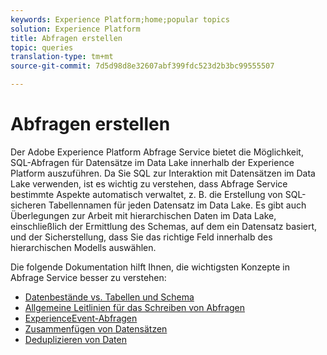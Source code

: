 ```yaml
---
keywords: Experience Platform;home;popular topics
solution: Experience Platform
title: Abfragen erstellen
topic: queries
translation-type: tm+mt
source-git-commit: 7d5d98d8e32607abf399fdc523d2b3bc99555507

---
```



# Abfragen erstellen

Der Adobe Experience Platform Abfrage Service bietet die Möglichkeit, SQL-Abfragen für Datensätze im Data Lake innerhalb der Experience Platform auszuführen. Da Sie SQL zur Interaktion mit Datensätzen im Data Lake verwenden, ist es wichtig zu verstehen, dass Abfrage Service bestimmte Aspekte automatisch verwaltet, z. B. die Erstellung von SQL-sicheren Tabellennamen für jeden Datensatz im Data Lake. Es gibt auch Überlegungen zur Arbeit mit hierarchischen Daten im Data Lake, einschließlich der Ermittlung des Schemas, auf dem ein Datensatz basiert, und der Sicherstellung, dass Sie das richtige Feld innerhalb des hierarchischen Modells auswählen.

Die folgende Dokumentation hilft Ihnen, die wichtigsten Konzepte in Abfrage Service besser zu verstehen:

- [Datenbestände vs. Tabellen und Schema](./datasets-and-tables.md)
- [Allgemeine Leitlinien für das Schreiben von Abfragen](./writing-queries.md)
- [ExperienceEvent-Abfragen](./experience-event-queries.md)
- [Zusammenfügen von Datensätzen](./joining-datasets.md)
- [Deduplizieren von Daten](./deduplication.md)
